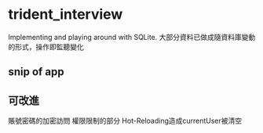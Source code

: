 # trident_interview

Implementing and playing around with SQLite.
大部分資料已做成隨資料庫變動的形式，操作即監聽變化

## snip of app



## 可改進

賬號密碼的加密訪問
權限限制的部分
Hot-Reloading造成currentUser被清空
